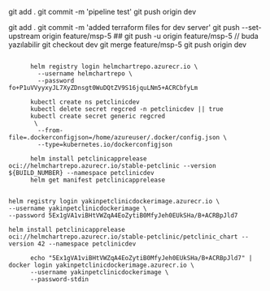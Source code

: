 git add .
git commit -m 'pipeline test'
git push origin dev

git add .
git commit -m 'added terraform files for dev server'
git push --set-upstream origin feature/msp-5   ## git push -u origin feature/msp-5  // buda yazılabilir
git checkout dev
git merge feature/msp-5
git push origin dev
```

      helm registry login helmchartrepo.azurecr.io \
        --username helmchartrepo \
        --password fo+P1uVVyyxyJL7XyZDnsgt0WuDQtZV9S16jquLNm5+ACRCbfyLm

      kubectl create ns petclinicdev
      kubectl delete secret regcred -n petclinicdev || true
      kubectl create secret generic regcred 
       \
        --from-file=.dockerconfigjson=/home/azureuser/.docker/config.json \
        --type=kubernetes.io/dockerconfigjson

      helm install petclinicapprelease  oci://helmchartrepo.azurecr.io/stable-petclinic --version ${BUILD_NUMBER} --namespace petclinicdev
      helm get manifest petclinicapprelease


helm registry login yakinpetclinicdockerimage.azurecr.io \
--username yakinpetclinicdockerimage \
--password 5Ex1gVA1viBHtVWZqA4EoZytiB0MfyJeh0EUkSHa/B+ACRBpJld7

helm install petclinicapprelease  oci://helmchartrepo.azurecr.io/stable-petclinic/petclinic_chart --version 42 --namespace petclinicdev

      echo "5Ex1gVA1viBHtVWZqA4EoZytiB0MfyJeh0EUkSHa/B+ACRBpJld7" | docker login yakinpetclinicdockerimage.azurecr.io \
      --username yakinpetclinicdockerimage \
      --password-stdin

